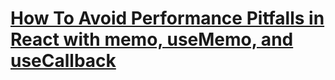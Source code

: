 # [How To Avoid Performance Pitfalls in React with memo, useMemo, and useCallback](https://www.digitalocean.com/community/tutorials/how-to-avoid-performance-pitfalls-in-react-with-memo-usememo-and-usecallback)

